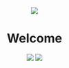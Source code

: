 <div id="header" align="center">
  <img src="https://i.giphy.com/media/v1.Y2lkPTc5MGI3NjExN3czcTdpcnRwb3R4c3Nwb2g1bnB5ZnMzYmp0Zmo0cmJtYWg4bzZtcCZlcD12MV9pbnRlcm5hbF9naWZfYnlfaWQmY3Q9Zw/ASd0Ukj0y3qMM/giphy.gif"/>
</div>

<div align="center">
  <h1>Welcome</h1>
</div>

<div id="stats" align="center">
<img src="https://github-readme-stats.vercel.app/api?username=badpharma&theme=tokyonight">
<img src ="https://github-readme-stats.vercel.app/api/top-langs/?username=badpharma">

</div>